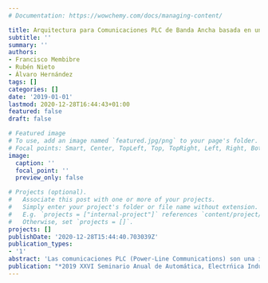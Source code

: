 ```yaml
---
# Documentation: https://wowchemy.com/docs/managing-content/

title: Arquitectura para Comunicaciones PLC de Banda Ancha basada en un Analog Front-End
subtitle: ''
summary: ''
authors:
- Francisco Membibre
- Rubén Nieto
- Álvaro Hernández
tags: []
categories: []
date: '2019-01-01'
lastmod: 2020-12-28T16:44:43+01:00
featured: false
draft: false

# Featured image
# To use, add an image named `featured.jpg/png` to your page's folder.
# Focal points: Smart, Center, TopLeft, Top, TopRight, Left, Right, BottomLeft, Bottom, BottomRight.
image:
  caption: ''
  focal_point: ''
  preview_only: false

# Projects (optional).
#   Associate this post with one or more of your projects.
#   Simply enter your project's folder or file name without extension.
#   E.g. `projects = ["internal-project"]` references `content/project/deep-learning/index.md`.
#   Otherwise, set `projects = []`.
projects: []
publishDate: '2020-12-28T15:44:40.703039Z'
publication_types:
- '1'
abstract: 'Las comunicaciones PLC (Power-Line Communications) son una importante línea de investigación hoy en día debido a la creciente importancia que han ido adquiriendo en ciertos ámbitos, como el Internet-of-Things (IoT) o las Smart Grids. Su relevancia se debe también en parte al amplio despliegue actual de la red eléctrica, de forma que, al realizar las comunicaciones por medio de este canal, se evita la implementación de otra red de comunicación paralela con las ventajas que esto conlleva. Las comunicaciones PLC de banda ancha, como cualquier otra, requieren en su capa de acceso al medio de la implementación de modulaciones multi-portadora, y otras técnicas (sincronismo, estimación e igualación de canal, etc.), normalmente de una elevada complejidad computacional. A esto se une la necesidad de disponer de los correspondientes conversores analógico/digital, y viceversa, así como las necesarias etapas de acondicionamiento, normalmente englobados en los módulos Analog Front-End (AFE). En este sentido, este trabajo propone una arquitectura capaz de realizar comunicaciones PLC de banda ancha, empleando como técnica de acceso al medio una modulación multi-portadora basada en banco de filtros (FBMC, Filter-Bank Multi-Carrier) y un sincronismo basado en secuencias piloto. Dicha arquitectura, diseñada en un dispositivo FPGA (Field-Programmable Gate Array) e integrada en un SoC (System-on-Chip), realiza el control y gestión digital del correspondiente módulo AFE. La propuesta ha sido verificada satisfactoriamente mediante un conjunto de pruebas experimentales, validando la funcionalidad prevista.'
publication: "*2019 XXVI Seminario Anual de Automática, Electrńica Industrial e Instrumentación (SAAEI)*"
---
```

